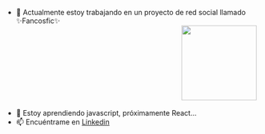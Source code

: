 

- 🔭 Actualmente estoy trabajando en un proyecto de red social llamado ✨Fancosfic✨ <div display="inline" border-radius="15px" align="right"><img src="https://user-images.githubusercontent.com/26625809/177217878-96201b32-f3bc-483a-a6a7-34e138791fad.png" width="150px"></div><br clear="left"> 
- 🌱 Estoy aprendiendo javascript, próximamente React...
- 📫 Encuéntrame en <a href="https://www.linkedin.com/in/javiera-kammle/">Linkedin </a>

